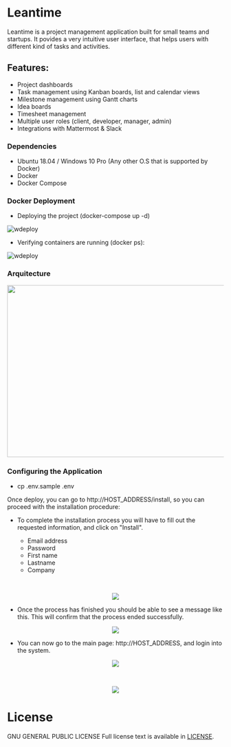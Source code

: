 

# Leantime

Leantime is a project management application built for small  teams and startups. 
It povides a very intuitive user interface, that helps users with different kind of tasks and activities.


## Features: ##


* Project dashboards
* Task management using Kanban boards, list and calendar views
* Milestone management using Gantt charts
* Idea boards  
* Timesheet management
* Multiple user roles (client, developer, manager, admin)
* Integrations with Mattermost & Slack

### Dependencies ###

- Ubuntu 18.04 / Windows 10 Pro (Any other O.S  that is supported by Docker)
- Docker
- Docker Compose

### Docker Deployment ###

- Deploying the project (docker-compose up -d)

![wdeploy](https://i.ibb.co/dmdF335/deploy-2.png)

- Verifying containers are running (docker ps):

![wdeploy](https://i.ibb.co/gmBtSRR/deploy-3.png)


### Arquitecture ###

<p align="center">
  <img width="700" height="400" src="https://i.ibb.co/2MNDXRg/Arquitecture.png">
</p>


### Configuring the Application ###

- cp .env.sample .env


Once deploy, you can go to http://HOST_ADDRESS/install, so you can proceed with the installation procedure:


- To complete the installation process you will have to fill out the requested information, and click on "Install".

	- Email address
	- Password
	- First name
	- Lastname
	- Company 

&nbsp;

<p align="center"><img src="https://i.ibb.co/hV1hvM0/install-1.png"></p>

- Once the process has finished you should be able to see a message like this.
  This will confirm that the process ended successfully. 

<p align="center"><img src="https://i.ibb.co/gVd1bHn/install-2.png"></p>


- You can now go to the main page: http://HOST_ADDRESS, and login into the system.

<p align="center"><img src="https://i.ibb.co/HHtgKKg/install-3.png"></p>
&nbsp;

<p align="center"><img src="https://i.ibb.co/YWWpT5X/welcome.png"></p>


# License

  GNU GENERAL PUBLIC LICENSE
  Full license text is available in [LICENSE](LICENSE).




